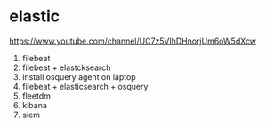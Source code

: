# elastic

https://www.youtube.com/channel/UC7z5VlhDHnorjUm6oW5dXcw

1. filebeat
2. filebeat + elastcksearch
3. install osquery agent on laptop
4. filebeat + elasticsearch + osquery
5. fleetdm 
6. kibana 
7. siem